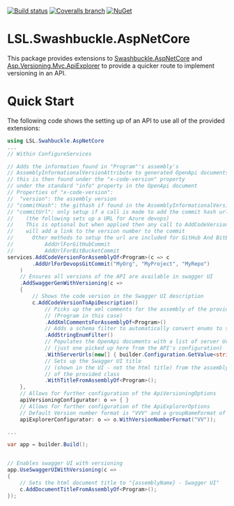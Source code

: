 [![Build status](https://img.shields.io/appveyor/ci/alunacjones/lsl-swashbuckle-aspnetcore.svg)](https://ci.appveyor.com/project/alunacjones/lsl-swashbuckle-aspnetcore)
[![Coveralls branch](https://img.shields.io/coverallsCoverage/github/alunacjones/LSL.Swashbuckle.AspNetCore)](https://coveralls.io/github/alunacjones/LSL.Swashbuckle.AspNetCore)
[![NuGet](https://img.shields.io/nuget/v/LSL.Swashbuckle.AspNetCore.svg)](https://www.nuget.org/packages/LSL.Swashbuckle.AspNetCore/)

# LSL.Swashbuckle.AspNetCore

This package provides extensions to [Swashbuckle.AspNetCore](https://www.nuget.org/packages/Swashbuckle.AspNetCore) and [Asp.Versioning.Mvc.ApiExplorer](https://www.nuget.org/packages/Asp.Versioning.Mvc.ApiExplorer) to provide a quicker route to implement versioning in an API.

# Quick Start

The following code shows the setting up of an API to use all of the provided extensions:

```csharp
using LSL.Swahbuckle.AspNetCore
...
// Within ConfigureServices

// Adds the information found in "Program"'s assembly's 
// AssemblyInformationalVersionAttribute to generated OpenApi documents
// this is then found under the "x-code-version" property 
// under the standard "info" property in the OpenApi document
// Properties of "x-code-version":
//  "version": the assembly version
// "commitHash": the githash if found in the AssemblyInformationalVersionAttribute,
// "commitUrl": only setup if a call is made to add the commit hash url 
//    (the following sets up a URL for Azure devops)
//    This is optional but when applied then any call to AddCodeVersionToApiDescription
//    will add a link to the version number to the commit
//      Other methods to setup the url are included for GitHub And BitBucket:
//          AddUrlForGitHubCommit
//          AddUrlForBitBucketCommit
services.AddCodeVersionForAssemblyOf<Program>(c => c
        .AddUrlForDevopsGitCommit("MyOrg", "MyProject", "MyRepo")
    )
    // Ensures all versions of the API are available in swagger UI
    .AddSwaggerGenWithVersioning(c =>
    {
        // Shows the code version in the Swagger UI description
        c.AddCodeVersionToApiDescription()
            // Picks up the xml comments for the assembly of the provided class 
            // (Program in this case)
            .AddXmlCommentsForAssemblyOf<Program>()
            // Adds a schema filter to automatically convert enums to strings
            .AddStringEnumFilter()
            // Populates the OpenApi documents with a list of server Urls 
            // (just one picked up here from the API's configuration)
            .WithServerUrls(new[] { builder.Configuration.GetValue<string>("SwaggerServerUrl")! })
            // Sets up the Swagger UI title 
            // (shown in the UI - not the html title) from the assembly name
            // of the provided class
            .WithTitleFromAssemblyOf<Program>();
    },
    // Allows for further configuration of the ApiVersioningOptions
    apiVersioningConfigurator: o => { }
    // Allows for further configuration of the ApiExplorerOptions
    // Default Version number format is "VVV" and a groupNameFormat of "'v'VVV"
    apiExplorerConfigurator: o => o.WithVersionNumberFormat("VV"));

...

var app = builder.Build();


// Enables swagger UI with versioning
app.UseSwaggerUIWithVersioning(c => 
{
    // Sets the html document title to "{assemblyName} - Swagger UI"
    c.AddDocumentTitleFromAssemblyOf<Program>();
});
```
